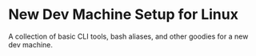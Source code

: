 # New Dev Machine Setup for Linux

A collection of basic CLI tools, bash aliases, and other goodies for a new dev machine.